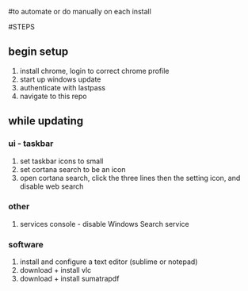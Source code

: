 #to automate or do manually on each install

#STEPS

## begin setup

1. install chrome, login to correct chrome profile
1. start up windows update
1. authenticate with lastpass
1. navigate to this repo

## while updating

### ui - taskbar

1. set taskbar icons to small
1. set cortana search to be an icon
1. open cortana search, click the three lines then the setting icon, and disable web search

### other

1. services console - disable Windows Search service

### software

1. install and configure a text editor (sublime or notepad)
1. download + install vlc
1. download + install sumatrapdf

